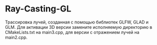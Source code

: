 # Ray-Casting-GL
Трассировка лучей, созданная с помощью библиотек GLFW, GLAD и GLM.
Для активации 3D версии замените исполняемую директорию в CMakeLists.txt на main3.cpp, для версии с отражением лучей на main2.cpp.
